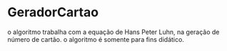 # GeradorCartao

o algoritmo trabalha com a equação de Hans Peter Luhn, na geração de número de cartão.
o algoritmo é somente para fins didático.
